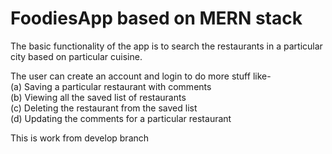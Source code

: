 # FoodiesApp based on MERN stack

The basic functionality of the app is to search the restaurants in a particular city based on particular cuisine.

The user can create an account and login to do more stuff like-<br>
(a) Saving a particular restaurant with comments<br>
(b) Viewing all the saved list of restaurants<br>
(c) Deleting the restaurant from the saved list<br>
(d) Updating the comments for a particular restaurant<br>

This is work from develop branch